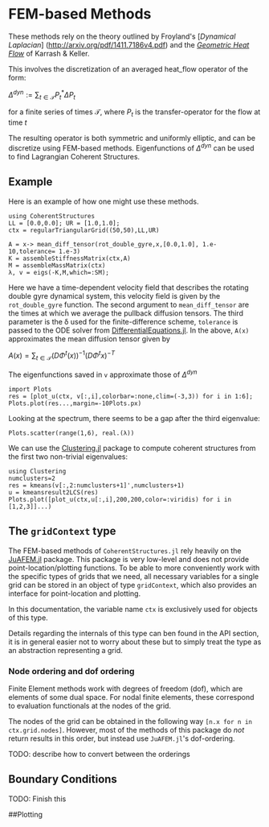 # FEM-based Methods

These methods rely on the theory outlined by Froyland's [*Dynamical Laplacian*]
(http://arxiv.org/pdf/1411.7186v4.pdf)
and the [*Geometric Heat Flow*](https://www.researchgate.net/publication/306291640_A_geometric_heat-flow_theory_of_Lagrangian_coherent_structures) of Karrash & Keller.

This involves the discretization of an averaged heat_flow operator of the form:

$\Delta^{dyn} := \sum_{t \in \mathcal T} P^*_t \Delta P_t$

for a finite series of times $\mathcal T$, where $P_t$ is the transfer-operator for the flow at time $t$

The resulting operator is both symmetric and uniformly elliptic, and can be discretize using FEM-based methods. Eigenfunctions of $\Delta^{dyn}$ can be used to find Lagrangian Coherent Structures.

## Example

Here is an example of how one might use these methods.
```@example 1
using CoherentStructures
LL = [0.0,0.0]; UR = [1.0,1.0];
ctx = regularTriangularGrid((50,50),LL,UR)

A = x-> mean_diff_tensor(rot_double_gyre,x,[0.0,1.0], 1.e-10,tolerance= 1.e-3)
K = assembleStiffnessMatrix(ctx,A)
M = assembleMassMatrix(ctx)
λ, v = eigs(-K,M,which=:SM);
```
Here we have a time-dependent velocity field that describes the rotating double gyre dynamical system, this velocity field is given by the `rot_double_gyre` function. The second argument to `mean_diff_tensor` are the times at which we average the pullback diffusion tensors. The third parameter is the δ used for the finite-difference scheme, `tolerance` is passed to the ODE solver from [DifferentialEquations.jl](http://juliadiffeq.org/). In the above, `A(x)` approximates the mean diffusion tensor given by

$A(x) = \sum_{t \in \mathcal T}(D\Phi^t(x))^{-1} (D\Phi^t x)^{-T}$

The eigenfunctions saved in `v` approximate those of $\Delta^{dyn}$
```@example 1
import Plots
res = [plot_u(ctx, v[:,i],colorbar=:none,clim=(-3,3)) for i in 1:6];
Plots.plot(res...,margin=-10Plots.px)
```
Looking at the spectrum, there seems to be a gap after the third eigenvalue:
```@example 1
Plots.scatter(range(1,6), real.(λ))
```
We can use the [Clustering.jl](https://github.com/JuliaStats/Clustering.jl) package to compute coherent structures from the first two non-trivial eigenvalues:
```@example 1
using Clustering
numclusters=2
res = kmeans(v[:,2:numclusters+1]',numclusters+1)
u = kmeansresult2LCS(res)
Plots.plot([plot_u(ctx,u[:,i],200,200,color=:viridis) for i in [1,2,3]]...)

```
## The `gridContext` type

The FEM-based methods of `CoherentStructures.jl` rely heavily on the [JuAFEM.jl](https://github.com/KristofferC/JuAFEM.jl) package.
This package is very low-level and does not provide point-location/plotting functions.
To be able to more conveniently work with the specific types of grids that we need, all necessary variables for a single grid can be stored in an object of type `gridContext`, which also provides an interface for point-location and plotting.

In this documentation, the variable name `ctx` is exclusively used for objects of this type.

Details regarding the internals of this type can ben found in the API section, it is in general easier not to worry about these but to simply treat the type as an abstraction representing a grid.

### Node ordering and dof ordering

Finite Element methods work with degrees of freedom (dof), which are elements of some dual space.
For nodal finite elements, these correspond to evaluation functionals at the nodes of the grid.

The nodes of the grid can be obtained in the following way `[n.x for n in ctx.grid.nodes]`.
However, most of the methods of this package do _not_ return results in this order, but instead
use `JuAFEM.jl`'s dof-ordering.

TODO: describe how to convert between the orderings


## Boundary Conditions


TODO: Finish this

##Plotting
